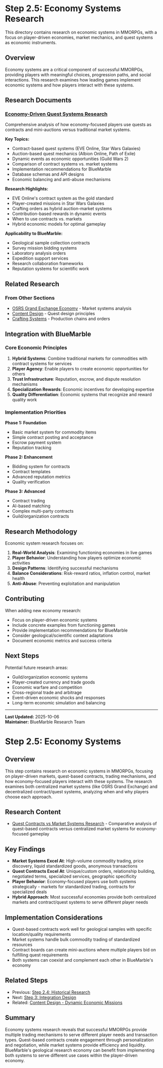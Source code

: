 # Step 2.5: Economy Systems Research

This directory contains research on economic systems in MMORPGs, with a focus on player-driven economies, market mechanics, and quest systems as economic instruments.

## Overview

Economy systems are a critical component of successful MMORPGs, providing players with meaningful choices, progression paths, and social interactions. This research examines how leading games implement economic systems and how players interact with these systems.

## Research Documents

### [Economy-Driven Quest Systems Research](economy-driven-quest-systems-research.md)
Comprehensive analysis of how economy-focused players use quests as contracts and mini-auctions versus traditional market systems.

**Key Topics:**
- Contract-based quest systems (EVE Online, Star Wars Galaxies)
- Auction-based quest mechanics (Albion Online, Path of Exile)
- Dynamic events as economic opportunities (Guild Wars 2)
- Comparison of contract systems vs. market systems
- Implementation recommendations for BlueMarble
- Database schemas and API designs
- Economic balancing and anti-abuse mechanisms

**Research Highlights:**
- EVE Online's contract system as the gold standard
- Player-created missions in Star Wars Galaxies
- Crafting orders as hybrid auction-market systems
- Contribution-based rewards in dynamic events
- When to use contracts vs. markets
- Hybrid economic models for optimal gameplay

**Applicability to BlueMarble:**
- Geological sample collection contracts
- Survey mission bidding systems
- Laboratory analysis orders
- Expedition support services
- Research collaboration frameworks
- Reputation systems for scientific work

## Related Research

### From Other Sections
- [OSRS Grand Exchange Economy](../../literature/game-dev-analysis-osrs-grand-exchange-economy.md) - Market systems analysis
- [Content Design](../step-1-foundation/content-design/) - Quest design principles
- [Crafting Systems](../step-2-system-research/step-2.3-crafting-systems/) - Production chains and orders

## Integration with BlueMarble

### Core Economic Principles
1. **Hybrid Systems**: Combine traditional markets for commodities with contract systems for services
2. **Player Agency**: Enable players to create economic opportunities for others
3. **Trust Infrastructure**: Reputation, escrow, and dispute resolution mechanisms
4. **Specialization Rewards**: Economic incentives for developing expertise
5. **Quality Differentiation**: Economic systems that recognize and reward quality work

### Implementation Priorities

**Phase 1: Foundation**
- Basic market system for commodity items
- Simple contract posting and acceptance
- Escrow payment system
- Reputation tracking

**Phase 2: Enhancement**
- Bidding system for contracts
- Contract templates
- Advanced reputation metrics
- Quality verification

**Phase 3: Advanced**
- Contract trading
- AI-based matching
- Complex multi-party contracts
- Guild/organization contracts

## Research Methodology

Economic system research focuses on:
1. **Real-World Analysis**: Examining functioning economies in live games
2. **Player Behavior**: Understanding how players optimize economic activities
3. **Design Patterns**: Identifying successful mechanisms
4. **Balance Considerations**: Risk-reward ratios, inflation control, market health
5. **Anti-Abuse**: Preventing exploitation and manipulation

## Contributing

When adding new economy research:
- Focus on player-driven economic systems
- Include concrete examples from functioning games
- Provide implementation recommendations for BlueMarble
- Consider geological/scientific context adaptations
- Document economic metrics and success criteria

## Next Steps

Potential future research areas:
- Guild/organization economic systems
- Player-created currency and trade goods
- Economic warfare and competition
- Cross-regional trade and arbitrage
- Event-driven economic shocks and responses
- Long-term economic simulation and balancing

---

**Last Updated:** 2025-10-06  
**Maintainer:** BlueMarble Research Team
# Step 2.5: Economy Systems

## Overview

This step contains research on economic systems in MMORPGs, focusing on player-driven markets, quest-based contracts, trading mechanisms, and how economy-focused players interact with these systems. The research examines both centralized market systems (like OSRS Grand Exchange) and decentralized contract/quest systems, analyzing when and why players choose each approach.

## Research Content

- [Quest Contracts vs Market Systems Research](quest-contracts-vs-market-systems-research.md) - Comparative analysis of quest-based contracts versus centralized market systems for economy-focused gameplay

## Key Findings

- **Market Systems Excel At**: High-volume commodity trading, price discovery, liquid standardized goods, anonymous transactions
- **Quest Contracts Excel At**: Unique/custom orders, relationship building, negotiated terms, specialized services, geographic specificity
- **Player Behavior**: Economy-focused players use both systems strategically - markets for standardized trading, contracts for specialized deals
- **Hybrid Approach**: Most successful economies provide both centralized markets and contract/quest systems to serve different player needs

## Implementation Considerations

- Quest-based contracts work well for geological samples with specific location/quality requirements
- Market systems handle bulk commodity trading of standardized resources
- Contract boards can create mini-auctions where multiple players bid on fulfilling quest requirements
- Both systems can coexist and complement each other in BlueMarble's economy

## Related Steps

- Previous: [Step 2.4: Historical Research](../step-2.4-historical-research/)
- Next: [Step 3: Integration Design](../../step-3-integration-design/)
- Related: [Content Design - Dynamic Economic Missions](../../step-1-foundation/content-design/content-design-bluemarble.md)

## Summary

Economy systems research reveals that successful MMORPGs provide multiple trading mechanisms to serve different player needs and transaction types. Quest-based contracts create engagement through personalization and negotiation, while market systems provide efficiency and liquidity. BlueMarble's geological research economy can benefit from implementing both systems to serve different use cases within the player-driven economy.
